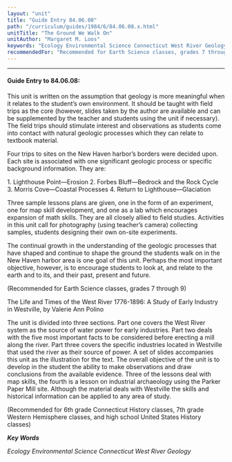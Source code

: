 ```yaml
---
layout: "unit"
title: "Guide Entry 84.06.08"
path: "/curriculum/guides/1984/6/84.06.08.x.html"
unitTitle: "The Ground We Walk On"
unitAuthor: "Margaret M. Loos"
keywords: "Ecology Environmental Science Connecticut West River Geology"
recommendedFor: "Recommended for Earth Science classes, grades 7 through 9"
---
```

<body>
<hr/>
<h4>
Guide Entry to 84.06.08:
</h4>
This unit is written on the assumption that geology is more meaningful when it relates to the student’s own environment.  It should be taught with field trips as the core (however, slides taken by the author are available and can be supplemented by the teacher and students using the unit if necessary).  The field trips should stimulate interest and observations as students come into contact with natural geologic processes which they can relate to textbook material.
<p>
Four trips to sites on the New Haven harbor’s borders were decided upon.  Each site is associated with one significant geologic process or specific background information.  They are:
</p>
<p>
1.  Lighthouse Point—Erosion 2.  Forbes Bluff—Bedrock and the Rock Cycle 3.  Morris Cove—Coastal Processes 4.  Return to Lighthouse—Glaciation
</p>
<p>
Three sample lessons plans are given, one in the form of an experiment, one for map skill development, and one as a lab which encourages expansion of math skills.  They are all closely allied to field studies.  Activities in this unit call for photography (using teacher’s camera) collecting samples, students designing their own on-site experiments.
</p>
<p>
The continual growth in the understanding of the geologic processes that have shaped and continue to shape the ground the students walk on in the New Haven harbor area is one goal of this unit.  Perhaps the most important objective, however, is to encourage students to look at, and relate to the earth and to its, and their past, present and future.
</p>
<p>
(Recommended for Earth Science classes, grades 7 through 9)
</p>
<p>
The Life and Times of the West River 1776-1896: A Study of Early Industry in Westville, by Valerie Ann Polino
</p>
<p>
The unit is divided into three sections.  Part one covers the West River system as the source of water power for early industries.  Part two deals with the five most important facts to be considered before erecting a mill along the river.  Part three covers the specific industries located in Westville that used the river as their source of power.  A set of slides accompanies this unit as the illustration for the text.  The overall objective of the unit is to develop in the student the ability to make observations and draw conclusions from the available evidence.  Three of the lessons deal with map skills, the fourth is a lesson on industrial archaeology using the Parker Paper Mill site.  Although the material deals with Westville the skills and historical information can be applied to any area of study.
</p>
<p>
(Recommended for 6th grade Connecticut History classes, 7th grade Western Hemisphere classes, and high school United States History classes)
</p>
<p>
<b>
<i>
Key Words
</i>
</b>
<br/>
</p>
<p>
<i>
Ecology Environmental Science Connecticut West River Geology
</i>
</p>
</body>